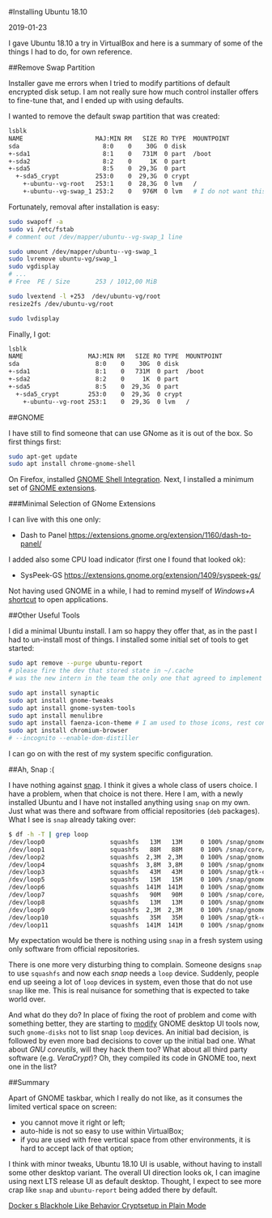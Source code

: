 #Installing Ubuntu 18.10

2019-01-23

<!--- tags: linux -->

I gave Ubuntu 18.10 a try in VirtualBox and here is a summary of some of the things I had to do, for own reference.

##Remove Swap Partition

Installer gave me errors when I tried to modify partitions of default encrypted disk setup. I am not really sure how much control installer offers to fine-tune that, and I ended up with using defaults. 

I wanted to remove the default swap partition that was created:

```bash
lsblk 
NAME                    MAJ:MIN RM   SIZE RO TYPE  MOUNTPOINT
sda                       8:0    0    30G  0 disk  
+-sda1                    8:1    0   731M  0 part  /boot
+-sda2                    8:2    0     1K  0 part  
+-sda5                    8:5    0  29,3G  0 part  
  +-sda5_crypt          253:0    0  29,3G  0 crypt 
    +-ubuntu--vg-root   253:1    0  28,3G  0 lvm   /
    +-ubuntu--vg-swap_1 253:2    0   976M  0 lvm   # I do not want this
```

Fortunately, removal after installation is easy:

```bash
sudo swapoff -a
sudo vi /etc/fstab
# comment out /dev/mapper/ubuntu--vg-swap_1 line

sudo umount /dev/mapper/ubuntu--vg-swap_1
sudo lvremove ubuntu-vg/swap_1
sudo vgdisplay
# ...
# Free  PE / Size       253 / 1012,00 MiB

sudo lvextend -l +253  /dev/ubuntu-vg/root
resize2fs /dev/ubuntu-vg/root 

sudo lvdisplay
```

Finally, I got:

```bash
lsblk
NAME                  MAJ:MIN RM   SIZE RO TYPE  MOUNTPOINT
sda                     8:0    0    30G  0 disk  
+-sda1                  8:1    0   731M  0 part  /boot
+-sda2                  8:2    0     1K  0 part  
+-sda5                  8:5    0  29,3G  0 part  
  +-sda5_crypt        253:0    0  29,3G  0 crypt 
    +-ubuntu--vg-root 253:1    0  29,3G  0 lvm   /
```

##GNOME

I have still to find someone that can use GNome as it is out of the box. So first things first:

```bash
sudo apt-get update
sudo apt install chrome-gnome-shell
```

On Firefox, installed [GNOME Shell Integration](https://addons.mozilla.org/en-US/firefox/addon/gnome-shell-integration/). Next, I installed a minimum set of [GNOME extensions](https://extensions.gnome.org/local/).

###Minimal Selection of GNome Extensions

I can live with this one only:

* Dash to Panel https://extensions.gnome.org/extension/1160/dash-to-panel/

I added also some CPU load indicator (first one I found that looked ok):

* SysPeek-GS https://extensions.gnome.org/extension/1409/syspeek-gs/

Not having used GNOME in a while, I had to remind myself of *Windows+A* [shortcut](https://wiki.gnome.org/Design/OS/KeyboardShortcuts) to open applications.

##Other Useful Tools

I did a minimal Ubuntu install. I am so happy they offer that, as in the past I had to un-install most of things. I installed some initial set of tools to get started:

```bash
sudo apt remove --purge ubuntu-report 
# please fire the dev that stored state in ~/.cache
# was the new intern in the team the only one that agreed to implement ubuntu-report?

sudo apt install synaptic
sudo apt install gnome-tweaks
sudo apt install gnome-system-tools
sudo apt install menulibre
sudo apt install faenza-icon-theme # I am used to those icons, rest confuses me
sudo apt install chromium-browser
# --incognito --enable-dom-distiller
```

I can go on with the rest of my system specific configuration.

##Ah, Snap :(

I have nothing against [snap](https://snapcraft.io/). I think it gives a whole class of users choice. I have a problem, when that choice is not there. Here I am, with a newly installed Ubuntu and I have not installed anything using `snap` on my own. Just what was there and software from official repositories (`deb` packages). What I see is `snap` already taking over:

```bash
$ df -h -T | grep loop
/dev/loop0                  squashfs   13M   13M     0 100% /snap/gnome-characters/124
/dev/loop1                  squashfs   88M   88M     0 100% /snap/core/5662
/dev/loop2                  squashfs  2,3M  2,3M     0 100% /snap/gnome-calculator/238
/dev/loop4                  squashfs  3,8M  3,8M     0 100% /snap/gnome-system-monitor/57
/dev/loop3                  squashfs   43M   43M     0 100% /snap/gtk-common-themes/701
/dev/loop5                  squashfs   15M   15M     0 100% /snap/gnome-logs/45
/dev/loop6                  squashfs  141M  141M     0 100% /snap/gnome-3-26-1604/70
/dev/loop7                  squashfs   90M   90M     0 100% /snap/core/6130
/dev/loop8                  squashfs   13M   13M     0 100% /snap/gnome-characters/139
/dev/loop9                  squashfs  2,3M  2,3M     0 100% /snap/gnome-calculator/260
/dev/loop10                 squashfs   35M   35M     0 100% /snap/gtk-common-themes/818
/dev/loop11                 squashfs  141M  141M     0 100% /snap/gnome-3-26-1604/74

```

My expectation would be there is nothing using `snap` in a fresh system using only software from official repositories.

There is one more very disturbing thing to complain. Someone designs `snap` to use `squashfs` and now each *snap* needs a `loop` device. Suddenly, people end up seeing a lot of `loop` devices in system, even those that do not use `snap` like me. This is real nuisance for something that is expected to take world over.

And what do they do? In place of fixing the root of problem and come with something better, they are starting to [modify](https://bugs.launchpad.net/ubuntu/+source/gnome-disk-utility/+bug/1637984) GNOME desktop UI tools now, such `gnome-disks` not to list snap `loop` devices. An initial bad decision, is followed by even more bad decisions to cover up the initial bad one. What about *GNU coreutils*, will they hack them too? What about all third party software (e.g. *VeraCrypt*)? Oh, they compiled its code in GNOME too, next one in the list?

##Summary

Apart of GNOME taskbar, which I really do not like, as it consumes the limited vertical space on screen:

* you cannot move it right or left; 
* auto-hide is not so easy to use within VirtualBox;
* if you are used with free vertical space from other environments, it is hard to accept lack of that option;

I think with minor tweaks, Ubuntu 18.10 UI is usable, without having to install some other desktop variant. The overall UI direction looks ok, I can imagine using next LTS release UI as default desktop. Thought, I expect to see more crap like `snap` and `ubuntu-report` being added there by default.

<ins class='nfooter'><a rel='prev' id='fprev' href='#blog/2019/2019-01-24-Docker-s-Blackhole-Like-Behavior.md'>Docker s Blackhole Like Behavior</a> <a rel='next' id='fnext' href='#blog/2018/2018-12-16-Cryptsetup-in-Plain-Mode.md'>Cryptsetup in Plain Mode</a></ins>
